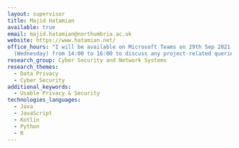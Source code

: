 ```yaml
---
layout: supervisor
title: Majid Hatamian
available: true
email: majid.hatamian@northumbria.ac.uk
website: https://www.hatamian.net/
office_hours: "I will be available on Microsoft Teams on 29th Sep 2021
  (Wednesday) from 14:00 to 16:00 to discuss any project-related queries. "
research_group: Cyber Security and Network Systems
research_themes:
  - Data Privacy
  - Cyber Security
additional_keywords:
  - Usable Privacy & Security
technologies_languages:
  - Java
  - JavaScript
  - Kotlin
  - Python
  - R
---
```

